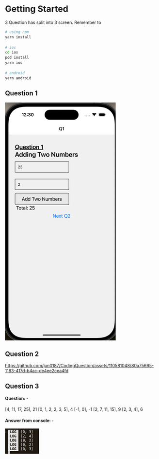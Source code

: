 # Getting Started

3 Question has split into 3 screen.
Remember to

```bash
# using npm
yarn install

# ios
cd ios
pod install
yarn ios

# android
yarn android
```

## Question 1

![alt text](Q1Image.png)

## Question 2

https://github.com/jun0187/CodingQuestion/assets/110581048/80a75665-1183-417d-b4ac-de4ee2cea4fd


## Question 3

#### Question: -

[4, 11, 17, 25], 21
[0, 1, 2, 2, 3, 5], 4
[-1, 0], -1
[2, 7, 11, 15], 9
[2, 3, 4], 6

#### Answer from console: -

![alt text](Q3Image.png)
